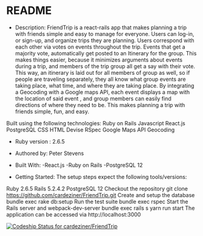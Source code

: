 # README

* Description: FriendTrip is a react-rails app that makes planning a trip with friends simple and easy to manage for everyone. Users can log-in, or sign-up, and organize trips they are planning. Users correspond with each other via votes on events throughout the trip. Events that get a majority vote, automatically get posted to an Itinerary for the group. This makes things easier, because it minimizes arguments about events during a trip, and members of the trip group all get a say with their vote. This way, an itinerary is laid out for all members of group as well, so if people are traveling separately, they all know what group events are taking place, what time, and where they are taking place. By integrating a Geocoding with a Google maps API, each event displays a map with the location of said event , and group members can easily find directions of where they need to be. This makes planning a trip with friends simple, fun, and easy.

Built using the following technologies:
Ruby on Rails
Javascript
React.js
PostgreSQL
CSS
HTML
Devise
RSpec
Google Maps API
Geocoding

* Ruby version : 2.6.5

* Authored by: Peter Stevens

* Built With:
  -React.js
  -Ruby on Rails
  -PostgreSQL 12

* Getting Started:
The setup steps expect the following tools/versions:

Ruby 2.6.5
Rails 5.2.4.2
PostgreSQL 12
Checkout the repository
git clone https://github.com/cardeziner/FriendTrip.git
Create and setup the database
bundle exec rake db:setup
Run the test suite
bundle exec rspec
Start the Rails server and webpack-dev-server
bundle exec rails s
yarn run start
The application can be accessed via http://localhost:3000

[![Codeship Status for cardeziner/FriendTrip](https://app.codeship.com/projects/91018126-a6e4-40f4-8915-cc7dca23ca8a/status?branch=master)](https://app.codeship.com/projects/431232)
